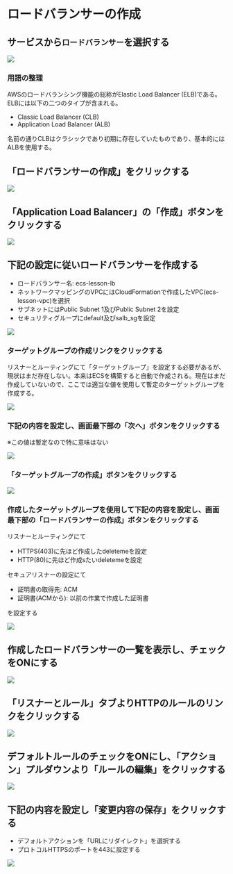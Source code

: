 # ロードバランサーの作成

## サービスから`ロードバランサー`を選択する

![](images/09/01.png)

### 用語の整理

AWSのロードバランシング機能の総称がElastic Load Balancer (ELB)である。ELBには以下の二つのタイプが含まれる。

- Classic Load Balancer (CLB)
- Application Load Balancer (ALB)

名前の通りCLBはクラシックであり初期に存在していたものであり、基本的にはALBを使用する。

## 「ロードバランサーの作成」をクリックする

![](images/09/02.png)

## 「Application Load Balancer」の「作成」ボタンをクリックする

![](images/09/03.png)

## 下記の設定に従いロードバランサーを作成する

- ロードバランサー名: ecs-lesson-lb
- ネットワークマッピングのVPCにはCloudFormationで作成したVPC(ecs-lesson-vpc)を選択
- サブネットにはPublic Subnet 1及びPublic Subnet 2を設定
- セキュリティグループにdefault及びsalb_sgを設定

![](images/09/04.png)

### ターゲットグループの作成リンクをクリックする

リスナーとルーティングにて「ターゲットグループ」を設定する必要があるが、現状はまだ存在しない。本来はECSを構築すると自動で作成される。現在はまだ作成していないので、ここでは適当な値を使用して暫定のターゲットグループを作成する。

![](images/09/05.png)

### 下記の内容を設定し、画面最下部の「次へ」ボタンをクリックする

※この値は暫定なので特に意味はない

![](images/09/06.png)

### 「ターゲットグループの作成」ボタンをクリックする

![](images/09/07.png)

### 作成したターゲットグループを使用して下記の内容を設定し、画面最下部の「ロードバランサーの作成」ボタンをクリックする

リスナーとルーティングにて

- HTTPS(403)に先ほど作成したdeletemeを設定
- HTTP(80)に先ほど作成sたいdeletemeを設定

セキュアリスナーの設定にて

- 証明書の取得先: ACM
- 証明書(ACMから): 以前の作業で作成した証明書

を設定する

![](images/09/08.png)

## 作成したロードバランサーの一覧を表示し、チェックをONにする

![](images/09/09.png)

## 「リスナーとルール」タブよりHTTPのルールのリンクをクリックする

![](images/09/10.png)

## デフォルトルールのチェックをONにし、「アクション」プルダウンより「ルールの編集」をクリックする

![](images/09/11.png)

## 下記の内容を設定し「変更内容の保存」をクリックする

- デフォルトアクションを「URLにリダイレクト」を選択する
- プロトコルHTTPSのポートを443に設定する

![](images/09/12.png)

